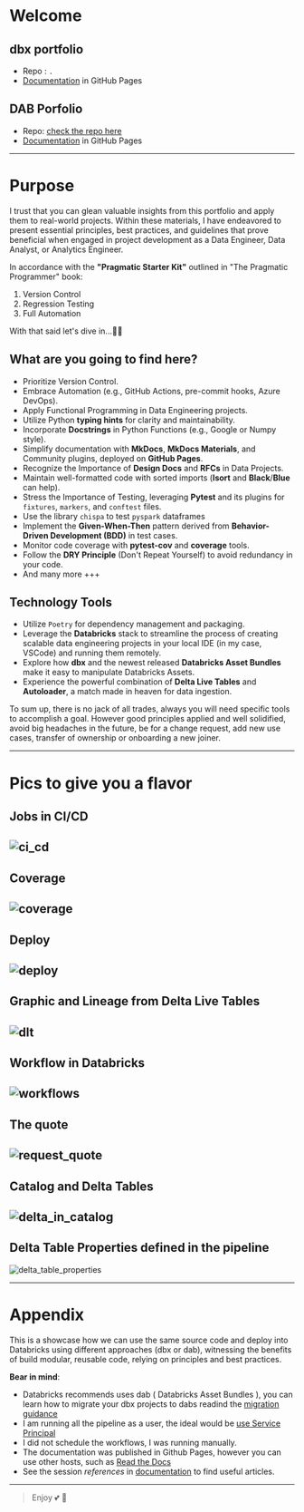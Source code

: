 # Welcome

## dbx portfolio
- Repo : `.`
- [Documentation](https://doug-pires.github.io/quotes_dbx/) in GitHub Pages

## DAB Porfolio
- Repo: [check the repo here](https://github.com/doug-pires/quotes_dab)
- [Documentation](https://doug-pires.github.io/quotes_dab/) in GitHub Pages

---

# Purpose

I trust that you can glean valuable insights from this portfolio and apply them to real-world projects. Within these materials, I have endeavored to present essential principles, best practices, and guidelines that prove beneficial when engaged in project development as a Data Engineer, Data Analyst, or Analytics Engineer.

In accordance with the **"Pragmatic Starter Kit"** outlined in "The Pragmatic Programmer" book:
1. Version Control
2. Regression Testing
3. Full Automation

With that said let's dive in...🏊‍♂️

## What are you going to find here?

- Prioritize Version Control.
- Embrace Automation (e.g., GitHub Actions, pre-commit hooks, Azure DevOps).
- Apply Functional Programming in Data Engineering projects.
- Utilize Python **typing hints** for clarity and maintainability.
- Incorporate **Docstrings** in Python Functions (e.g., Google or Numpy style).
- Simplify documentation with **MkDocs**, **MkDocs Materials**, and Community plugins, deployed on **GitHub Pages**.
- Recognize the Importance of **Design Docs** and **RFCs** in Data Projects.
- Maintain well-formatted code with sorted imports (**Isort** and **Black**/**Blue** can help).
- Stress the Importance of Testing, leveraging **Pytest** and its plugins for `fixtures`, `markers`, and `conftest` files.
- Use the library `chispa` to test `pyspark` dataframes
- Implement the **Given-When-Then** pattern derived from **Behavior-Driven Development (BDD)** in test cases.
- Monitor code coverage with **pytest-cov** and **coverage** tools.
- Follow the **DRY Principle** (Don't Repeat Yourself) to avoid redundancy in your code.
- And many more +++

## Technology Tools

- Utilize `Poetry` for dependency management and packaging.
- Leverage the **Databricks** stack to streamline the process of creating scalable data engineering projects in your local IDE (in my case, VSCode) and running them remotely.
- Explore how **dbx** and the newest released **Databricks Asset Bundles** make it easy to manipulate Databricks Assets.
- Experience the powerful combination of **Delta Live Tables** and **Autoloader**, a match made in heaven for data ingestion.


To sum up, there is no jack of all trades, always you will need specific tools to accomplish a goal.
However good principles applied and well solidified, avoid big headaches in the future, be for a change request, add new use cases, transfer of ownership or onboarding a new joiner.


---

# Pics to give you a flavor

## Jobs in CI/CD

![ci_cd](./docs/assets/ci_cd.png)
---
## Coverage
![coverage](./docs/assets/coverage.png)
---
## Deploy
![deploy](./docs/assets/deploy.png)
---
## Graphic and Lineage from Delta Live Tables
![dlt](./docs/assets/delta_live_tables.png)
---
## Workflow in Databricks
![workflows](./docs/assets/workflows.png)
---
## The quote
![request_quote](./docs/assets/request_quote.png)
---
## Catalog and Delta Tables
![delta_in_catalog](./docs/assets/delta_tables_in_catalog.png)
---
## Delta Table Properties defined in the pipeline
![delta_table_properties](./docs/assets/delta_properties.png)

---

# Appendix

This is a showcase how we can use the same source code and deploy into Databricks using different approaches (dbx or dab), witnessing the benefits of build modular, reusable code, relying on principles and best practices.

**Bear in mind**:
- Databricks recommends uses dab ( Databricks Asset Bundles ), you can learn how to migrate your dbx projects to dabs readind the [migration guidance](https://docs.databricks.com/en/archive/dev-tools/dbx/dbx-migrate.html)
- I am running all the pipeline as a user, the ideal would be [use Service Principal](https://medium.com/@abraham.pabbathi/automating-jobs-in-azure-databricks-with-service-principals-2e847d107961)
- I did not schedule the workflows, I was running manually.
- The documentation was published in Github Pages, however you can use other hosts, such as [Read the Docs](https://docs.readthedocs.io/en/stable/tutorial/index.html)
- See the session *references* in [documentation](https://doug-pires.github.io/quotes_dbx/) to find useful articles.

---

> Enjoy  💕 💞

